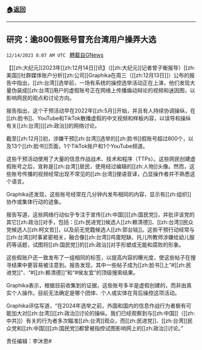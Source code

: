 ###  [:house:返回](README.md)
---


## 研究：逾800假账号冒充台湾用户操弄大选
`12/14/2023 8:07 AM UTC ` [轉載自GNews](https://gnews.org/articles/2107980)

【[[zh:大纪元]]2023年[[zh:12月14日]]讯】（[[zh:大纪元]]记者曾子衡报导）[[zh:美国]]社群媒体账户分析[[zh:公司]]Graphika在周三（[[zh:12月13日]]）公布的报告中指出，[[zh:台湾]]选举前，一场有系统的操控选举活动正在上演，他们发现大量伪装成[[zh:台湾]]用户的虚假账号正在网络上传播煽动辩论的视频和迷因图，以影响网民的观点和讨论方向。

报告指出，这个干预活动早在2022年[[zh:5月]]开始，并且有人持续协调操纵，在[[zh:脸书]]、YouTube和TikTok散播虚假的中文视频和样板内容，以误导和操纵有关[[zh:台湾]][[zh:政治]]的网络讨论。

截至[[zh:12月]]初，涉嫌干预[[zh:台湾]]选举的[[zh:脸书]]假账号超过800个，以及13个[[zh:脸书]]页面，1个TikTok账户和1个YouTube频道。

这些干预活动使用了大量的信息作战战术、技术和程序（TTPs）。这些网民创建虚假账号之后，宣称是[[zh:台湾]]居民，使用经过编辑的[[zh:人物]]头像。然而，这些账号传播的视频经常出现不常见的[[zh:台湾]]俚语音译，凸显操作者并不熟悉这个语言。

Graphika还发现，这些账号经常在几分钟内发布相同的内容，显示有[[zh:组织]]协作或集体行动的迹象。

报告写道，这些网络行动似乎专注于宣传[[zh:中国]][[zh:国民党]]，并批评该党的其它[[zh:政治]]对手，包括：[[zh:民进党]]候选人[[zh:赖清德]]、[[zh:台湾]]民众党候选人[[zh:柯文哲]]，以及前无党籍候选人[[zh:郭台铭]]。这些干预行动经常与[[zh:台湾]]时事紧密相关，融合像[[zh:台湾]]鸡蛋短缺、托儿所教师涉嫌给幼儿服药等话题，试图将[[zh:国民党]]的[[zh:政治]]对手形塑成无能和腐败的形象。

这些假账户还一致发布了一组相同的标签，以提高内容的曝光度，使这些帖子在搜寻结果中更容易被注意到。报告发现，其中一些帖子成为[[zh:脸书]]上“#[[zh:民进党]]”、“#[[zh:赖清德]]”和“#侯友宜”的顶级搜索结果。

Graphika表示，根据目前收集到的证据，这些账号多半是虚假创建的，而非由真实个人操作。目前无法确定是哪个团体、个人或实体在背后操控这项活动。

Graphika评估写道，“在2024年选举之前，外国和国内的信息作战行为者极有可能加大对[[zh:台湾]][[zh:政治]]讨论的操纵。我们已经观察到与[[zh:中国]]（[[zh:中共]]）有关的行为者多次瞄准[[zh:台湾]]观众，而[[zh:民进党]]、[[zh:台湾]]民众党和[[zh:中国]][[zh:国民党]]都曾被指控试图影响网上的[[zh:政治]]讨论。”

责任编辑：李沐恩#
